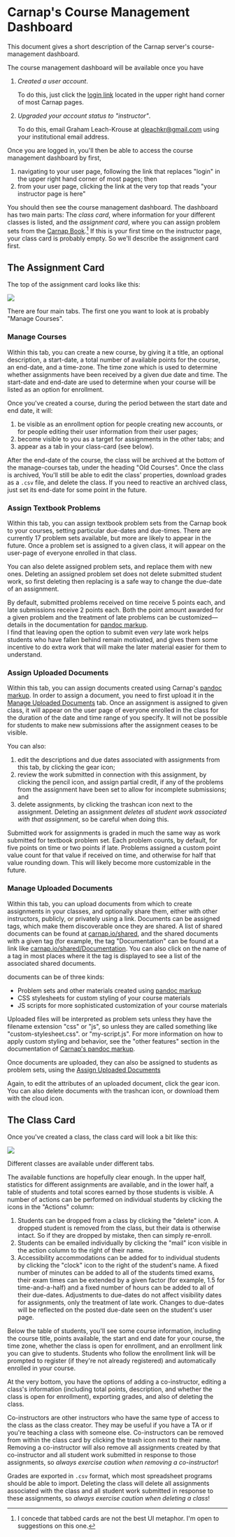 # Carnap's Course Management Dashboard

This document gives a short description of the Carnap server's
course-management dashboard.

The course management dashboard will be available once you have

1.  *Created a user account*. 

    To do this, just click the [login link](/auth/login) located in the upper
    right hand corner of most Carnap pages.

2.  *Upgraded your account status to "instructor"*. 

    To do this, email Graham Leach-Krouse at [gleachkr@gmail.com](mailto:gleachkr@ksu.edu) 
    using your institutional email address.

Once you are logged in, you'll then be able to access the course management
dashboard by first,

1. navigating to your user page, following the link that replaces "login" in
   the upper right hand corner of most pages; then
2. from your user page, clicking the link at the very top that reads "your
   instructor page is here"

You should then see the course management dashboard. The dashboard has two main
parts: The *class card*, where information for your different classes is
listed, and the *assignment card*, where you can assign problem sets from the
[Carnap Book](/book).[^1] If this is your first time on the instructor page, your
class card is probably empty. So we'll describe the assignment card first.

[^1]: I concede that tabbed cards are not the best UI metaphor. I'm open to
suggestions on this one.

## The Assignment Card

The top of the assignment card looks like this:

![](images/assignment-card.png)

There are four main tabs. The first one you want to look at is probably "Manage
Courses".

### Manage Courses

Within this tab, you can create a new course, by giving it a title, an optional
description, a start-date, a total number of available points for the course,
an end-date, and a time-zone. The time zone which is used to determine whether
assignments have been received by a given due date and time. The start-date and
end-date are used to determine when your course will be listed as an option for
enrollment.

Once you've created a course, during the period between the start date and end
date, it will:

1. be visible as an enrollment option for people creating new accounts, or for
   people editing their user information from their user pages;
2. become visible to you as a target for assignments in the other tabs; and
3. appear as a tab in your class-card (see below).

After the end-date of the course, the class will be archived at the bottom of
the manage-courses tab, under the heading "Old Courses". Once the class is
archived, You'll still be able to edit the class' properties, download grades
as a `.csv` file, and delete the class. If you need to reactive an archived
class, just set its end-date for some point in the future.

### Assign Textbook Problems

Within this tab, you can assign textbook problem sets from the Carnap book to
your courses, setting particular due-dates and due-times.  There are currently
17 problem sets available, but more are likely to appear in the future. Once a
problem set is assigned to a given class, it will appear on the user-page of
everyone enrolled in that class.

You can also delete assigned problem sets, and replace them with new ones.
Deleting an assigned problem set does not delete submitted student work, so
first deleting then replacing is a safe way to change the due-date of an
assignment.

By default, submitted problems received on time receive 5 points each, and late
submissions receive 2 points each. Both the point amount awarded for a given
problem and the treatment of late problems can be customized—details in the
documentation for [pandoc markup](pandoc.md).  
I find that leaving open the option to submit even *very* late work helps
students who have fallen behind remain motivated, and gives them some incentive
to do extra work that will make the later material easier for them to
understand.

### Assign Uploaded Documents

Within this tab, you can assign documents created using Carnap's [pandoc
markup](pandoc.md). In order to assign a
document, you need to first upload it in the [Manage Uploaded
Documents](#manage-uploaded-documents) tab. Once an assignment is assigned to
given class, it will appear on the user page of everyone enrolled in the class
for the duration of the date and time range of you specify. It will not be
possible for students to make new submissions after the assignment ceases to be
visible.

You can also: 

1. edit the descriptions and due dates associated with assignments from this
   tab, by clicking the gear icon;
2. review the work submitted in connection with this assignment, by clicking
   the pencil icon, and assign partial credit, if any of the problems from the
   assignment have been set to allow for incomplete submissions; and
3. delete assignments, by clicking the trashcan icon next to the assignment.
   Deleting an assignment *deletes all student work associated with that
   assignment*, so be careful when doing this.

Submitted work for assignments is graded in much the same way as work submitted
for textbook problem set. Each problem counts, by default, for five points on
time or two points if late. Problems assigned a custom point value count for
that value if received on time, and otherwise for half that value rounding
down. This will likely become more customizable in the future.

### Manage Uploaded Documents

Within this tab, you can upload documents from which to create assignments in
your classes, and optionally share them, either with other instructors,
publicly, or privately using a link. Documents can be assigned tags, which make
them discoverable once they are shared. A list of shared documents can be found
at [carnap.io/shared](/shared), and the shared documents with a given tag (for
example, the tag "Documentation" can be found at a link like
[carnap.io/shared/Documentation](/shared/Documentation). You can also click on
the name of a tag in most places where it the tag is displayed to see a list of
the associated shared documents.

documents can be of three kinds:

- Problem sets and other materials created using [pandoc markup](pandoc.md) 
- CSS stylesheets for custom styling of your course materials
- JS scripts for more sophisticated customization of your course materials

Uploaded files will be interpreted as problem sets unless they have the
filename extension "css" or "js", so unless they are called something like
"custom-stylesheet.css". or "my-script.js". For more information on how to
apply custom styling and behavior, see the "other features" section in the
documentation of [Carnap's pandoc
markup](pandoc.md).

Once documents are uploaded, they can also be assigned to students as problem
sets, using the [Assign Uploaded Documents](#assign-uploaded-documents)

Again, to edit the attributes of an uploaded document, click the gear icon.  You can
also delete documents with the trashcan icon, or download them with the cloud
icon.

## The Class Card

Once you've created a class, the class card will look a bit like this:

![](images/class-card.png)

Different classes are available under different tabs.

The available functions are hopefully clear enough. In the upper half,
statistics for different assignments are available, and in the lower half,
a table of students and total scores earned by those students is visible. A
number of actions can be performed on individual students by clicking the icons
in the "Actions" column:

1. Students can be dropped from a class by clicking the "delete" icon.
   A dropped student is removed from the class, but their data is otherwise
   intact. So if they are dropped by mistake, then can simply re-enroll.
2. Students can be emailed individually by clicking the "mail" icon visible in the
   action column to the right of their name.
3. Accessibility accommodations can be added for to individual students by
   clicking the "clock" icon to the right of the student's name. A fixed number of
   minutes can be added to all of the students timed exams, their exam times
   can be extended by a given factor (for example, 1.5 for time-and-a-half) and
   a fixed number of hours can be added to all of their due-dates. Adjustments
   to due-dates do not affect visibility dates for assignments, only the
   treatment of late work. Changes to due-dates will be reflected on the posted
   due-date seen on the student's user page.

Below the table of students, you'll see some course information, including the
course title, points available, the start and end date for your course, the
time zone, whether the class is open for enrollment, and an enrollment link you
can give to students. Students who follow the enrollment link will be prompted
to register (if they're not already registered) and automatically enrolled in
your course.

At the very bottom, you have the options of adding a co-instructor, editing a
class's information (including total points, description, and whether the class
is open for enrollment), exporting grades, and also of deleting the class. 

Co-instructors are other instructors who have the same type of access to the
class as the class creator. They may be useful if you have a TA or if you're
teaching a class with someone else. Co-instructors can be removed from within
the class card by clicking the trash icon next to their name. Removing a
co-instructor will also remove all assignments created by that co-instructor
and all student work submitted in response to those assignments, so *always
exercise caution when removing a co-instructor*!

Grades are exported in `.csv` format, which most spreadsheet programs should be
able to import. Deleting the class will delete all assignments associated with
the class and all student work submitted in response to these assignments, so
*always exercise caution when deleting a class*!

